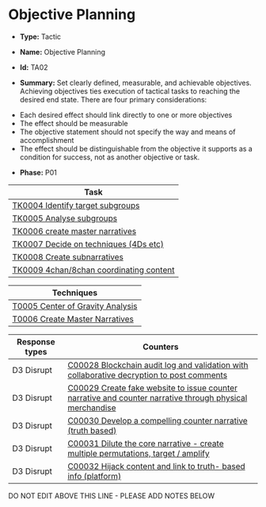 # Objective Planning

* **Type:** Tactic

* **Name:** Objective Planning

* **Id:** TA02

* **Summary:** Set clearly defined, measurable, and achievable objectives. Achieving objectives ties execution of tactical tasks to reaching the desired end state. There are four primary considerations:
- Each desired effect should link directly to one or more objectives
- The effect should be measurable
- The objective statement should not specify the way and means of accomplishment
- The effect should be distinguishable from the objective it supports as a condition for success, not as another objective or task.

* **Phase:** P01



| Task |
| ---- |
| [TK0004 Identify target subgroups](../tasks/TK0004.md) |
| [TK0005 Analyse subgroups](../tasks/TK0005.md) |
| [TK0006 create master narratives](../tasks/TK0006.md) |
| [TK0007 Decide on techniques (4Ds etc)](../tasks/TK0007.md) |
| [TK0008 Create subnarratives](../tasks/TK0008.md) |
| [TK0009 4chan/8chan coordinating content](../tasks/TK0009.md) |



| Techniques |
| ---------- |
| [T0005 Center of Gravity Analysis](../techniques/T0005.md) |
| [T0006 Create Master Narratives](../techniques/T0006.md) |



| Response types | Counters |
| -------------- | -------- |
| D3 Disrupt | [C00028 Blockchain audit log and validation with collaborative decryption to post comments](../counters/C00028.md) |
| D3 Disrupt | [C00029 Create fake website to issue counter narrative and counter narrative through physical merchandise](../counters/C00029.md) |
| D3 Disrupt | [C00030 Develop a compelling counter narrative (truth based)](../counters/C00030.md) |
| D3 Disrupt | [C00031 Dilute the core narrative - create multiple permutations, target / amplify](../counters/C00031.md) |
| D3 Disrupt | [C00032 Hijack content and link to truth- based info  (platform) ](../counters/C00032.md) |
DO NOT EDIT ABOVE THIS LINE - PLEASE ADD NOTES BELOW
